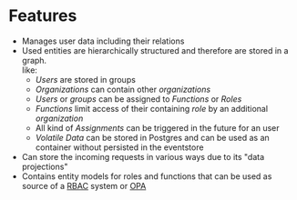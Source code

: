 # Features

* Manages user data including their relations
* Used entities are hierarchically structured and therefore are stored in a graph.  
  like:
    * _Users_ are stored in groups
    * _Organizations_ can contain other _organizations_
    * _Users_ or _groups_ can be assigned to _Functions_ or _Roles_
    * _Functions_ limit access of their containing _role_ by an additional _organization_
    * All kind of _Assignments_ can be triggered in the future for an user
    * _Volatile Data_ can be stored in Postgres and can be used as an container without persisted in the eventstore
* Can store the incoming requests in various ways due to its "data projections"
* Contains entity models for roles and functions that can be used as source of a [RBAC](https://en.wikipedia.org/wiki/Role-based_access_control) system or [OPA](https://www.openpolicyagent.org/)